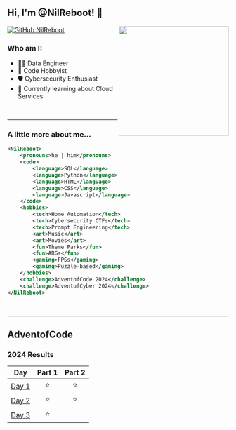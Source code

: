 ## Hi, I'm @NilReboot! 👋

<img align='right' src="https://www.therevolverclub.com/cdn/shop/articles/My_project-1_82ea3a15-2a62-464b-b44b-590738e28dcc.png?v=1685435671&width=1200" width="250">

[![GitHub NilReboot](https://img.shields.io/github/followers/NilReboot?label=follow&style=social)](https://github.com/NilReboot)

### Who am I:

- 👨‍💻 Data Engineer
- 🐍 Code Hobbyist
- 🛡️ Cybersecurity Enthusiast
- 🌱 Currently learning about Cloud Services


<br/>

--- 
### A little more about me...  


```xml
<NilReboot>
    <pronouns>he | him</pronouns>
    <code>
        <language>SQL</language>
        <language>Python</language>
        <language>HTML</language>
        <language>CSS</language>
        <language>Javascript</language>
    </code>
    <hobbies>
        <tech>Home Automation</tech>
        <tech>Cybersecurity CTFs</tech>
        <tech>Prompt Engineering</tech>
        <art>Music</art>
        <art>Movies</art>
        <fun>Theme Parks</fun>
        <fun>ARGs</fun>
        <gaming>FPSs</gaming>
        <gaming>Puzzle-based</gaming>
    </hobbies>
    <challenge>AdventofCode 2024</challenge>
    <challenge>AdventofCyber 2024</challenge>
</NilReboot>
```
<br/>

---

## AdventofCode

<!--- advent_readme_stars table --->
### 2024 Results

| Day | Part 1 | Part 2 |
| :---: | :---: | :---: |
| [Day 1](https://adventofcode.com/2024/day/1) | ⭐ | ⭐ |
| [Day 2](https://adventofcode.com/2024/day/2) | ⭐ | ⭐ |
| [Day 3](https://adventofcode.com/2024/day/3) | ⭐ |   |
<!--- advent_readme_stars table --->
